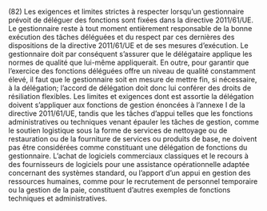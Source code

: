 (82) Les exigences et limites strictes à respecter lorsqu’un gestionnaire prévoit de déléguer des fonctions sont fixées dans la directive 2011/61/UE. Le gestionnaire reste à tout moment entièrement responsable de la bonne exécution des tâches déléguées et du respect par ces dernières des dispositions de la directive 2011/61/UE et de ses mesures d’exécution. Le gestionnaire doit par conséquent s’assurer que le délégataire applique les normes de qualité que lui-même appliquerait. En outre, pour garantir que l’exercice des fonctions déléguées offre un niveau de qualité constamment élevé, il faut que le gestionnaire soit en mesure de mettre fin, si nécessaire, à la délégation; l’accord de délégation doit donc lui conférer des droits de résiliation flexibles. Les limites et exigences dont est assortie la délégation doivent s’appliquer aux fonctions de gestion énoncées à l’annexe I de la directive 2011/61/UE, tandis que les tâches d’appui telles que les fonctions administratives ou techniques venant épauler les tâches de gestion, comme le soutien logistique sous la forme de services de nettoyage ou de restauration ou de la fourniture de services ou produits de base, ne doivent pas être considérées comme constituant une délégation de fonctions du gestionnaire. L’achat de logiciels commerciaux classiques et le recours à des fournisseurs de logiciels pour une assistance opérationnelle adaptée concernant des systèmes standard, ou l’apport d’un appui en gestion des ressources humaines, comme pour le recrutement de personnel temporaire ou la gestion de la paie, constituent d’autres exemples de fonctions techniques et administratives.